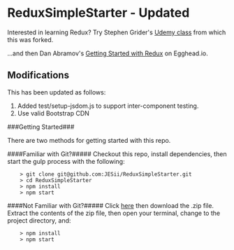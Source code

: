 # ReduxSimpleStarter - Updated

Interested in learning Redux? Try Stephen Grider's [Udemy class](https://www.udemy.com/react-redux/) from which this was forked.

...and then Dan Abramov's [Getting Started with Redux](https://egghead.io/courses/getting-started-with-redux) on Egghead.io.

## Modifications ##

This has been updated as follows:

1. Added test/setup-jsdom.js to support inter-component testing. 
1. Use valid Bootstrap CDN

###Getting Started###

There are two methods for getting started with this repo.

####Familiar with Git?#####
Checkout this repo, install dependencies, then start the gulp process with the following:

```
	> git clone git@github.com:JESii/ReduxSimpleStarter.git
	> cd ReduxSimpleStarter
	> npm install
	> npm start
```

####Not Familiar with Git?#####
Click [here](https://github.com/StephenGrider/ReactStarter/releases) then download the .zip file.  Extract the contents of the zip file, then open your terminal, change to the project directory, and:

```
	> npm install
	> npm start
```
